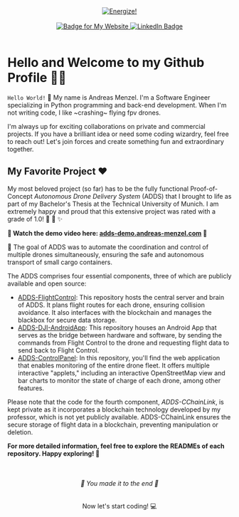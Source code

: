 <div align="center">
    <a href="#🥳-You-made-it-to-the-end-🥳">
        <img src="https://img.shields.io/badge/%F0%9F%8C%80%20Beam%20me%20down%20%F0%9F%8C%80-purple?style=for-the-badge" title="Energize!">
    </a>
</div>

<br>

<div id="badges" align="center">
    <a href="https://andreas-menzel.com/">
        <img src="https://img.shields.io/badge/My_Website-bronze?style=for-the-badge&color=da9f8d" alt="Badge for My Website" />
    </a>
    <a href="https://www.linkedin.com/in/andreas-menzel/">
        <img src="https://img.shields.io/badge/LinkedIn-blue?style=for-the-badge&logo=linkedin&logoColor=white" alt="LinkedIn Badge" />
    </a>
</div>

<br>

# Hello and Welcome to my Github Profile 👨‍💻

`Hello World!` 👋 My name is Andreas Menzel. I'm a Software Engineer specializing in Python programming and back-end development. When I'm not writing code, I like ~crashing~ flying fpv drones.

I'm always up for exciting collaborations on private and commercial projects. If you have a brilliant idea or need some coding wizardry, feel free to reach out! Let's join forces and create something fun and extraordinary together.

## My Favorite Project ❤️

My most beloved project (so far) has to be the fully functional Proof-of-Concept *Autonomous Drone Delivery System* (ADDS) that I brought to life as part of my Bachelor's Thesis at the Technical University of Munich.
I am extremely happy and proud that this extensive project was rated with a grade of 1.0! 💪 🎉 ✨

**🎥 Watch the demo video here: [adds-demo.andreas-menzel.com](http://adds-demo.andreas-menzel.com) 🎥**

🚁 The goal of ADDS was to automate the coordination and control of multiple drones simultaneously, ensuring the safe and autonomous transport of small cargo containers.

The ADDS comprises four essential components, three of which are publicly available and open source:
- [ADDS-FlightControl](https://github.com/Andreas-Menzel/ADDS-FlightControl): This repository hosts the central server and brain of ADDS. It plans flight routes for each drone, ensuring collision avoidance. It also interfaces with the blockchain and manages the blackbox for secure data storage.
- [ADDS-DJI-AndroidApp](https://github.com/Andreas-Menzel/ADDS-DJI-AndroidApp): This repository houses an Android App that serves as the bridge between hardware and software, by sending the commands from Flight Control to the drone and requesting flight data to send back to Flight Control.
- [ADDS-ControlPanel](https://github.com/Andreas-Menzel/ADDS-ControlPanel): In this repository, you'll find the web application that enables monitoring of the entire drone fleet. It offers multiple interactive "applets," including an interactive OpenStreetMap view and bar charts to monitor the state of charge of each drone, among other features.

Please note that the code for the fourth component, *ADDS-CChainLink*, is kept private as it incorporates a blockchain technology developed by my professor, which is not yet publicly available. ADDS-CChainLink ensures the secure storage of flight data in a blockchain, preventing manipulation or deletion.

**For more detailed information, feel free to explore the READMEs of each repository. Happy exploring! 🥳**

<!--# Bored? 😶‍🌫️
Lucky you! I have two tasks you can master 🥳

## Fix bugs in one of my projects

Choose a repository you like or find interesting. Check out the code and improve it: remove bugs, increase performance, etc.

You may want to have a look at <a href="https://github.com/andreas-menzel/taskscheduler">TaskScheduler</a>. It still misses some tests. 😧

## Find the hidden cookie

I have hidden a <sub>secret</sub> <sup>cookie</sup> somewhere in my profile. If you can find it, you can eat it.-->
<!--
🍪 This wasn't that hard, was it?
-->

<br>
<div align="center">
    <h6 id="🥳-You-made-it-to-the-end-🥳">🥳 You made it to the end 🥳</h6>
    <p>Now let's start coding! 💻</p>
</h6>
